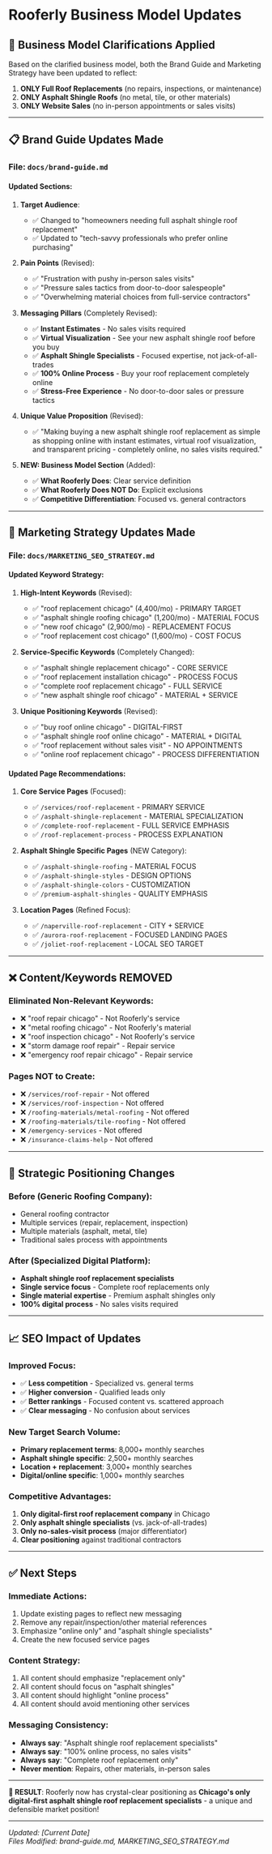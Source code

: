 # Rooferly Business Model Updates

## 🎯 **Business Model Clarifications Applied**

Based on the clarified business model, both the Brand Guide and Marketing Strategy have been updated to reflect:

1. **ONLY Full Roof Replacements** (no repairs, inspections, or maintenance)
2. **ONLY Asphalt Shingle Roofs** (no metal, tile, or other materials)  
3. **ONLY Website Sales** (no in-person appointments or sales visits)

---

## 📋 **Brand Guide Updates Made**

### **File**: `docs/brand-guide.md`

#### **Updated Sections:**

1. **Target Audience**:
   - ✅ Changed to "homeowners needing full asphalt shingle roof replacement"
   - ✅ Updated to "tech-savvy professionals who prefer online purchasing"

2. **Pain Points** (Revised):
   - ✅ "Frustration with pushy in-person sales visits"
   - ✅ "Pressure sales tactics from door-to-door salespeople"  
   - ✅ "Overwhelming material choices from full-service contractors"

3. **Messaging Pillars** (Completely Revised):
   - ✅ **Instant Estimates** - No sales visits required
   - ✅ **Virtual Visualization** - See your new asphalt shingle roof before you buy
   - ✅ **Asphalt Shingle Specialists** - Focused expertise, not jack-of-all-trades
   - ✅ **100% Online Process** - Buy your roof replacement completely online
   - ✅ **Stress-Free Experience** - No door-to-door sales or pressure tactics

4. **Unique Value Proposition** (Revised):
   - ✅ "Making buying a new asphalt shingle roof replacement as simple as shopping online with instant estimates, virtual roof visualization, and transparent pricing - completely online, no sales visits required."

5. **NEW: Business Model Section** (Added):
   - ✅ **What Rooferly Does**: Clear service definition
   - ✅ **What Rooferly Does NOT Do**: Explicit exclusions  
   - ✅ **Competitive Differentiation**: Focused vs. general contractors

---

## 🎯 **Marketing Strategy Updates Made**

### **File**: `docs/MARKETING_SEO_STRATEGY.md`

#### **Updated Keyword Strategy:**

1. **High-Intent Keywords** (Revised):
   - ✅ "roof replacement chicago" (4,400/mo) - PRIMARY TARGET
   - ✅ "asphalt shingle roofing chicago" (1,200/mo) - MATERIAL FOCUS
   - ✅ "new roof chicago" (2,900/mo) - REPLACEMENT FOCUS
   - ✅ "roof replacement cost chicago" (1,600/mo) - COST FOCUS

2. **Service-Specific Keywords** (Completely Changed):
   - ✅ "asphalt shingle replacement chicago" - CORE SERVICE
   - ✅ "roof replacement installation chicago" - PROCESS FOCUS
   - ✅ "complete roof replacement chicago" - FULL SERVICE
   - ✅ "new asphalt shingle roof chicago" - MATERIAL + SERVICE

3. **Unique Positioning Keywords** (Revised):
   - ✅ "buy roof online chicago" - DIGITAL-FIRST
   - ✅ "asphalt shingle roof online chicago" - MATERIAL + DIGITAL
   - ✅ "roof replacement without sales visit" - NO APPOINTMENTS
   - ✅ "online roof replacement chicago" - PROCESS DIFFERENTIATION

#### **Updated Page Recommendations:**

1. **Core Service Pages** (Focused):
   - ✅ `/services/roof-replacement` - PRIMARY SERVICE
   - ✅ `/asphalt-shingle-replacement` - MATERIAL SPECIALIZATION
   - ✅ `/complete-roof-replacement` - FULL SERVICE EMPHASIS
   - ✅ `/roof-replacement-process` - PROCESS EXPLANATION

2. **Asphalt Shingle Specific Pages** (NEW Category):
   - ✅ `/asphalt-shingle-roofing` - MATERIAL FOCUS
   - ✅ `/asphalt-shingle-styles` - DESIGN OPTIONS
   - ✅ `/asphalt-shingle-colors` - CUSTOMIZATION
   - ✅ `/premium-asphalt-shingles` - QUALITY EMPHASIS

3. **Location Pages** (Refined Focus):
   - ✅ `/naperville-roof-replacement` - CITY + SERVICE
   - ✅ `/aurora-roof-replacement` - FOCUSED LANDING PAGES
   - ✅ `/joliet-roof-replacement` - LOCAL SEO TARGET

---

## ❌ **Content/Keywords REMOVED**

### **Eliminated Non-Relevant Keywords:**
- ❌ "roof repair chicago" - Not Rooferly's service
- ❌ "metal roofing chicago" - Not Rooferly's material
- ❌ "roof inspection chicago" - Not Rooferly's service  
- ❌ "storm damage roof repair" - Repair service
- ❌ "emergency roof repair chicago" - Repair service

### **Pages NOT to Create:**
- ❌ `/services/roof-repair` - Not offered
- ❌ `/services/roof-inspection` - Not offered
- ❌ `/roofing-materials/metal-roofing` - Not offered
- ❌ `/roofing-materials/tile-roofing` - Not offered
- ❌ `/emergency-services` - Not offered
- ❌ `/insurance-claims-help` - Not offered

---

## 🎯 **Strategic Positioning Changes**

### **Before (Generic Roofing Company):**
- General roofing contractor
- Multiple services (repair, replacement, inspection)
- Multiple materials (asphalt, metal, tile)
- Traditional sales process with appointments

### **After (Specialized Digital Platform):**
- **Asphalt shingle roof replacement specialists**
- **Single service focus** - Complete roof replacements only
- **Single material expertise** - Premium asphalt shingles only  
- **100% digital process** - No sales visits required

---

## 📈 **SEO Impact of Updates**

### **Improved Focus:**
- ✅ **Less competition** - Specialized vs. general terms
- ✅ **Higher conversion** - Qualified leads only
- ✅ **Better rankings** - Focused content vs. scattered approach
- ✅ **Clear messaging** - No confusion about services

### **New Target Search Volume:**
- **Primary replacement terms**: 8,000+ monthly searches
- **Asphalt shingle specific**: 2,500+ monthly searches  
- **Location + replacement**: 3,000+ monthly searches
- **Digital/online specific**: 1,000+ monthly searches

### **Competitive Advantages:**
1. **Only digital-first roof replacement company** in Chicago
2. **Only asphalt shingle specialists** (vs. jack-of-all-trades)
3. **Only no-sales-visit process** (major differentiator)
4. **Clear positioning** against traditional contractors

---

## ✅ **Next Steps**

### **Immediate Actions:**
1. Update existing pages to reflect new messaging
2. Remove any repair/inspection/other material references
3. Emphasize "online only" and "asphalt shingle specialists"
4. Create the new focused service pages

### **Content Strategy:**
1. All content should emphasize "replacement only"
2. All content should focus on "asphalt shingles"
3. All content should highlight "online process"
4. All content should avoid mentioning other services

### **Messaging Consistency:**
- **Always say**: "Asphalt shingle roof replacement specialists"
- **Always say**: "100% online process, no sales visits"  
- **Always say**: "Complete roof replacement only"
- **Never mention**: Repairs, other materials, in-person sales

---

**🎉 RESULT**: Rooferly now has crystal-clear positioning as **Chicago's only digital-first asphalt shingle roof replacement specialists** - a unique and defensible market position!

---

*Updated: [Current Date]*  
*Files Modified: brand-guide.md, MARKETING_SEO_STRATEGY.md*
